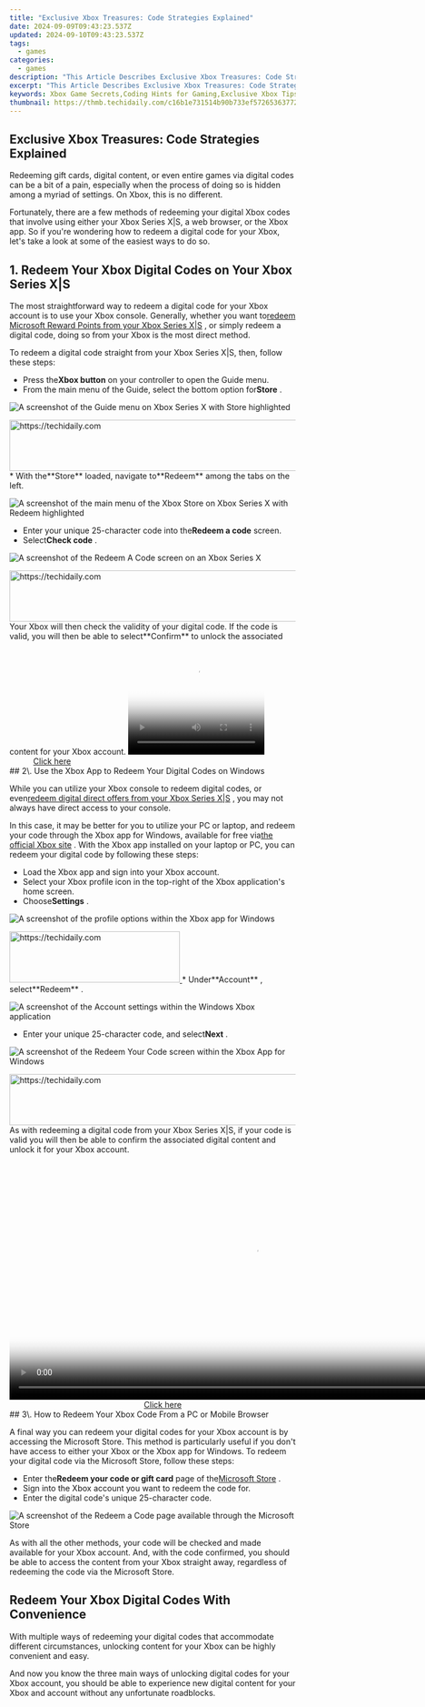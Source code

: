 ```yaml
---
title: "Exclusive Xbox Treasures: Code Strategies Explained"
date: 2024-09-09T09:43:23.537Z
updated: 2024-09-10T09:43:23.537Z
tags:
  - games
categories:
  - games
description: "This Article Describes Exclusive Xbox Treasures: Code Strategies Explained"
excerpt: "This Article Describes Exclusive Xbox Treasures: Code Strategies Explained"
keywords: Xbox Game Secrets,Coding Hints for Gaming,Exclusive Xbox Tips,Gamer's Guide to Xbox,Unlocking Xbox Strategies,Mastering Xbox Code,Advanced Xbox Play
thumbnail: https://thmb.techidaily.com/c16b1e731514b90b733ef5726536377276b9f0da4bb0ae7f591c4a5f178d3c77.jpg
---
```


## Exclusive Xbox Treasures: Code Strategies Explained

 Redeeming gift cards, digital content, or even entire games via digital codes can be a bit of a pain, especially when the process of doing so is hidden among a myriad of settings. On Xbox, this is no different.

 Fortunately, there are a few methods of redeeming your digital Xbox codes that involve using either your Xbox Series X|S, a web browser, or the Xbox app. So if you're wondering how to redeem a digital code for your Xbox, let's take a look at some of the easiest ways to do so.

## 1\. Redeem Your Xbox Digital Codes on Your Xbox Series X|S

 The most straightforward way to redeem a digital code for your Xbox account is to use your Xbox console. Generally, whether you want to[redeem Microsoft Reward Points from your Xbox Series X|S](https://www.makeuseof.com/how-to-redeem-microsoft-reward-points-on-xbox-series-xs/) , or simply redeem a digital code, doing so from your Xbox is the most direct method.

 To redeem a digital code straight from your Xbox Series X|S, then, follow these steps:

* Press the**Xbox button** on your controller to open the Guide menu.
* From the main menu of the Guide, select the bottom option for**Store** .

![A screenshot of the Guide menu on Xbox Series X with Store highlighted](https://static1.makeuseofimages.com/wordpress/wp-content/uploads/2023/10/screenshot-3006.jpg)

<!-- affiliate ads begin -->
<a href="https://ephamedtechinc.pxf.io/c/5597632/2120865/26400?prodsku=mercury" target="_top" id="2120865">
  <img src="//a.impactradius-go.com/display-ad/26400-2120865" border="0" alt="https://techidaily.com" width="728" height="90"/>
</a>
<img height="0" width="0" src="https://ephamedtechinc.pxf.io/i/5597632/2120865/26400?prodsku=mercury" style="position:absolute;visibility:hidden;" border="0" />
<!-- affiliate ads end -->
* With the**Store** loaded, navigate to**Redeem** among the tabs on the left.

![A screenshot of the main menu of the Xbox Store on Xbox Series X with Redeem highlighted](https://static1.makeuseofimages.com/wordpress/wp-content/uploads/2023/10/screenshot-3009.jpg)

* Enter your unique 25-character code into the**Redeem a code** screen.
* Select**Check code** .

![A screenshot of the Redeem A Code screen on an Xbox Series X](https://static1.makeuseofimages.com/wordpress/wp-content/uploads/2023/10/screenshot-3012.jpg)

<!-- affiliate ads begin -->
<a href="https://ephamedtechinc.pxf.io/c/5597632/2137215/26400" target="_top" id="2137215">
  <img src="//a.impactradius-go.com/display-ad/26400-2137215" border="0" alt="https://techidaily.com" width="728" height="90"/>
</a>
<img height="0" width="0" src="https://ephamedtechinc.pxf.io/i/5597632/2137215/26400" style="position:absolute;visibility:hidden;" border="0" />
<!-- affiliate ads end -->
 Your Xbox will then check the validity of your digital code. If the code is valid, you will then be able to select**Confirm** to unlock the associated content for your Xbox account.

<!-- affiliate ads begin -->
<span id="1328679">
					<video width="240" height="200" style="cursor:pointer"
           poster="//a.impactradius-go.com/display-clicktoplayimage/1328679.png"
           onclick="if(!this.playClicked){this.play();this.setAttribute('controls',true);this.playClicked=true;}">
	   <source src="//a.impactradius-go.com/display-ad/15852-1328679">
	   <img src="//a.impactradius-go.com/display-clicktoplayimage/1328679.png" style="border: none; height: 100%; width: 100%; object-fit: contain">
	</video>
	<div style="width:150px;text-align:center"><a href="javascript:window.open(decodeURIComponent('https%3A%2F%2Fthefitville.pxf.io%2Fc%2F5597632%2F1328679%2F15852'), '_blank');void(0);">Click here</a></div>
</span>
<img height="0" width="0" src="https://imp.pxf.io/i/5597632/1328679/15852" style="position:absolute;visibility:hidden;" border="0" />
<!-- affiliate ads end -->
## 2\. Use the Xbox App to Redeem Your Digital Codes on Windows

 While you can utilize your Xbox console to redeem digital codes, or even[redeem digital direct offers from your Xbox Series X|S](https://www.makeuseof.com/xbox-series-xs-how-to-redeem-digital-direct-offers/) , you may not always have direct access to your console.

 In this case, it may be better for you to utilize your PC or laptop, and redeem your code through the Xbox app for Windows, available for free via[the official Xbox site](https://www.xbox.com/en-US/apps/xbox-app-for-pc) . With the Xbox app installed on your laptop or PC, you can redeem your digital code by following these steps:

* Load the Xbox app and sign into your Xbox account.
* Select your Xbox profile icon in the top-right of the Xbox application's home screen.
* Choose**Settings** .

![A screenshot of the profile options within the Xbox app for Windows](https://static1.makeuseofimages.com/wordpress/wp-content/uploads/2023/10/screenshot-3015.jpg)

<!-- affiliate ads begin -->
<a href="https://aligracehair.sjv.io/c/5597632/2135399/19272" target="_top" id="2135399">
  <img src="//a.impactradius-go.com/display-ad/19272-2135399" border="0" alt="https://techidaily.com" width="300" height="90"/>
</a>
<img height="0" width="0" src="https://aligracehair.sjv.io/i/5597632/2135399/19272" style="position:absolute;visibility:hidden;" border="0" />
<!-- affiliate ads end -->
* Under**Account** , select**Redeem** .

![A screenshot of the Account settings within the Windows Xbox application](https://static1.makeuseofimages.com/wordpress/wp-content/uploads/2023/10/screenshot-3018.jpg)

* Enter your unique 25-character code, and select**Next** .

![A screenshot of the Redeem Your Code screen within the Xbox App for Windows](https://static1.makeuseofimages.com/wordpress/wp-content/uploads/2023/10/screenshot-3021.jpg)

<!-- affiliate ads begin -->
<a href="https://ephamedtechinc.pxf.io/c/5597632/2136618/26400" target="_top" id="2136618">
  <img src="//a.impactradius-go.com/display-ad/26400-2136618" border="0" alt="https://techidaily.com" width="728" height="90"/>
</a>
<img height="0" width="0" src="https://ephamedtechinc.pxf.io/i/5597632/2136618/26400" style="position:absolute;visibility:hidden;" border="0" />
<!-- affiliate ads end -->
 As with redeeming a digital code from your Xbox Series X|S, if your code is valid you will then be able to confirm the associated digital content and unlock it for your Xbox account.

<!-- affiliate ads begin -->
<span id="1424531">
					<video width="864" height="NaN" style="cursor:pointer"
           poster="//a.impactradius-go.com/display-clicktoplayimage/1424531.png"
           onclick="if(!this.playClicked){this.play();this.setAttribute('controls',true);this.playClicked=true;}">
	   <source src="//a.impactradius-go.com/display-ad/16446-1424531">
	   <img src="//a.impactradius-go.com/display-clicktoplayimage/1424531.png" style="border: none; height: 100%; width: 100%; object-fit: contain">
	</video>
	<div style="width:540px;text-align:center"><a href="javascript:window.open(decodeURIComponent('https%3A%2F%2Flaganoo.pxf.io%2Fc%2F5597632%2F1424531%2F16446'), '_blank');void(0);">Click here</a></div>
</span>
<img height="0" width="0" src="https://imp.pxf.io/i/5597632/1424531/16446" style="position:absolute;visibility:hidden;" border="0" />
<!-- affiliate ads end -->
## 3\. How to Redeem Your Xbox Code From a PC or Mobile Browser

 A final way you can redeem your digital codes for your Xbox account is by accessing the Microsoft Store. This method is particularly useful if you don't have access to either your Xbox or the Xbox app for Windows. To redeem your digital code via the Microsoft Store, follow these steps:

* Enter the**Redeem your code or gift card** page of the[Microsoft Store](https://account.microsoft.com/billing/redeem?refd=account.microsoft.com) .
* Sign into the Xbox account you want to redeem the code for.
* Enter the digital code's unique 25-character code.

![A screenshot of the Redeem a Code page available through the Microsoft Store](https://static1.makeuseofimages.com/wordpress/wp-content/uploads/2023/10/screenshot-3024.jpg)

 As with all the other methods, your code will be checked and made available for your Xbox account. And, with the code confirmed, you should be able to access the content from your Xbox straight away, regardless of redeeming the code via the Microsoft Store.

## Redeem Your Xbox Digital Codes With Convenience

 With multiple ways of redeeming your digital codes that accommodate different circumstances, unlocking content for your Xbox can be highly convenient and easy.

 And now you know the three main ways of unlocking digital codes for your Xbox account, you should be able to experience new digital content for your Xbox and account without any unfortunate roadblocks.


<ins class="adsbygoogle"
     style="display:block"
     data-ad-format="autorelaxed"
     data-ad-client="ca-pub-7571918770474297"
     data-ad-slot="1223367746"></ins>



<ins class="adsbygoogle"
     style="display:block"
     data-ad-client="ca-pub-7571918770474297"
     data-ad-slot="8358498916"
     data-ad-format="auto"
     data-full-width-responsive="true"></ins>


